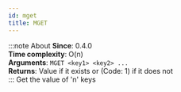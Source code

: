 ```yaml
---
id: mget
title: MGET
---
```

:::note About
**Since**: 0.4.0  
**Time complexity**: O(n)  
**Arguments**: `MGET <key1> <key2> ...`  
**Returns**: Value if it exists or (Code: 1) if it does not  
:::
Get the value of 'n' keys